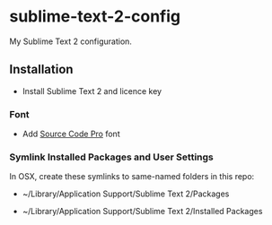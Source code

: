 sublime-text-2-config
=====================

My Sublime Text 2 configuration.

## Installation

* Install Sublime Text 2 and licence key

### Font

* Add [Source Code Pro](https://github.com/adobe/Source-Code-Pro) font

### Symlink Installed Packages and User Settings

In OSX, create these symlinks to same-named folders in this repo:

* ~/Library/Application Support/Sublime Text 2/Packages

* ~/Library/Application Support/Sublime Text 2/Installed Packages
